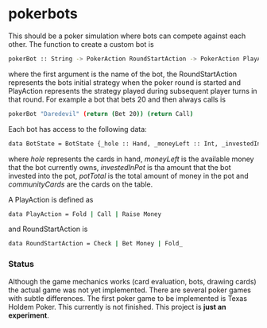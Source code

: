 
# pokerbots
This should be a poker simulation where bots can compete against each other. The function to create a custom bot is
```sh
pokerBot :: String -> PokerAction RoundStartAction -> PokerAction PlayAction -> PokerBot
```
where the first argument is the name of the bot, the RoundStartAction represents the bots initial strategy when the poker round is started and PlayAction represents the strategy played during subsequent player turns in that round. For example
a bot that bets 20 and then always calls is

```sh
pokerBot "Daredevil" (return (Bet 20)) (return Call)
```

Each bot has access to the following data:
```sh
data BotState = BotState {_hole :: Hand, _moneyLeft :: Int, _investedInPot :: Int, _callNeeded :: Int, _potTotal :: [PotSimple], _communityCards :: CommunityCards}
```
where *hole* represents the cards in hand, *moneyLeft* is the available money that the bot currently owns, *investedInPot* is tha amount that the bot invested into the pot, *potTotal* is the total amount of money in the pot and *communityCards* are the cards on the table.     

A PlayAction is defined as 
```sh
data PlayAction = Fold | Call | Raise Money
```

and RoundStartAction is
```sh
data RoundStartAction = Check | Bet Money | Fold_
```

### Status
Although the game mechanics works (card evaluation, bots, drawing cards) the actual game was not yet implemented.
There are several poker games with subtle differences. The first poker game to be implemented is Texas Holdem Poker. 
This currently is not finished. This project is **just an experiment**.

